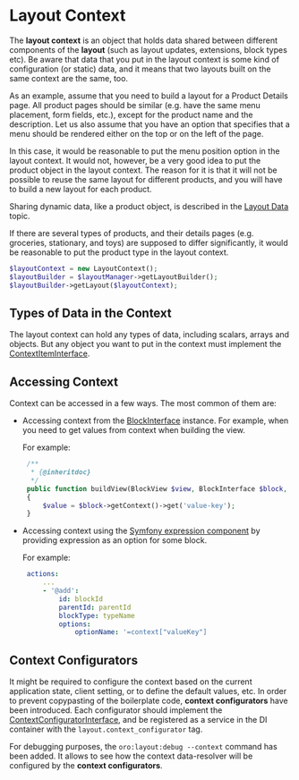 # Layout Context

The **layout context** is an object that holds data shared between different components of the **layout** (such as layout updates, extensions, block types etc). Be aware that data that you put in the layout context is some kind of configuration (or static) data, and it means that two layouts built on the same context are the same, too.

As an example, assume that you need to build a layout for a Product Details page. All product pages should be similar (e.g. have the same menu placement, form fields, etc.), except for the product name and the description. Let us also assume that you have an option that specifies that a menu should be rendered either on the top or on the left of the page. 

In this case, it would be reasonable to put the menu position option in the layout context. It would not, however, be a very good idea to put the product object in the layout context. The reason for it is that it will not be possible to reuse the same layout for different products, and you will have to build a new layout for each product. 

Sharing dynamic data, like a product object, is described in the [Layout Data](./layout_data.md) topic. 

If there are several types of products, and their details pages (e.g. groceries, stationary, and toys) are supposed to differ significantly, it would be reasonable to put the product type in the layout context.

```php
$layoutContext = new LayoutContext();
$layoutBuilder = $layoutManager->getLayoutBuilder();
$layoutBuilder->getLayout($layoutContext);
```

## Types of Data in the Context

The layout context can hold any types of data, including scalars, arrays and objects. But any object you want to put in the context must implement the [ContextItemInterface](../../../../Component/Layout/ContextItemInterface.php). 

## Accessing Context

Context can be accessed in a few ways. The most common of them are:
 
 - Accessing context from the [BlockInterface](../../../../Component/Layout/BlockInterface.php) instance. For example, when you need to get values from context when building the view.
 
   For example:

   ```php
    /**
     * {@inheritdoc}
     */
    public function buildView(BlockView $view, BlockInterface $block, Options $options)
    {
        $value = $block->getContext()->get('value-key');
    }
   ```
   
 - Accessing context using the [Symfony expression component](http://symfony.com/doc/current/components/expression_language/introduction.html) by providing  expression as an option for some block.
 
   For example:

   ```yaml
    actions:
        ...
        - '@add':
            id: blockId
            parentId: parentId
            blockType: typeName
            options:
                optionName: '=context["valueKey"]
   ```
   

## Context Configurators

It might be required to configure the context based on the current application state, client setting, or to define the 
default values, etc. In order to prevent copypasting of the boilerplate code, **context configurators** have been introduced.
Each configurator should implement the [ContextConfiguratorInterface](../../../../Component/Layout/ContextConfiguratorInterface.php), and be registered as a service in the DI container with the `layout.context_configurator` tag. 

For debugging purposes, the `oro:layout:debug --context` command has been added. It allows to see how the context data-resolver will
be configured by the **context configurators**.

